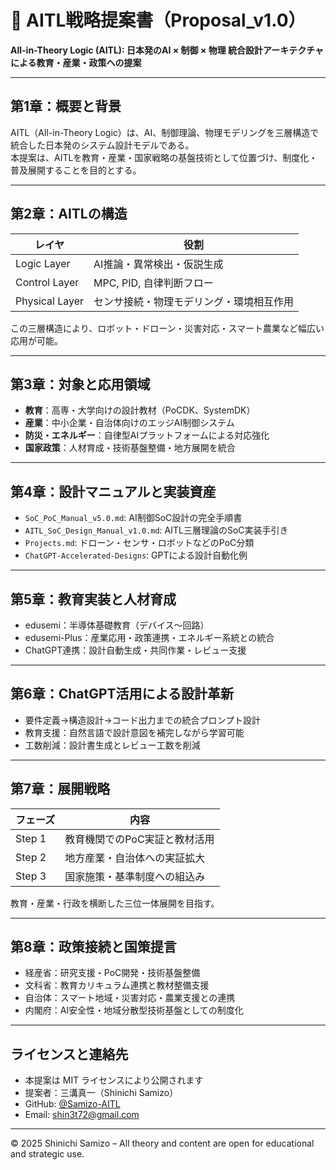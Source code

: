 # 📘 AITL戦略提案書（Proposal_v1.0）

**All-in-Theory Logic (AITL): 日本発のAI × 制御 × 物理 統合設計アーキテクチャによる教育・産業・政策への提案**

---

## 第1章：概要と背景

AITL（All-in-Theory Logic）は、AI、制御理論、物理モデリングを三層構造で統合した日本発のシステム設計モデルである。  
本提案は、AITLを教育・産業・国家戦略の基盤技術として位置づけ、制度化・普及展開することを目的とする。

---

## 第2章：AITLの構造

| レイヤ | 役割 |
|--------|------|
| Logic Layer | AI推論・異常検出・仮説生成 |
| Control Layer | MPC, PID, 自律判断フロー |
| Physical Layer | センサ接続・物理モデリング・環境相互作用 |

この三層構造により、ロボット・ドローン・災害対応・スマート農業など幅広い応用が可能。

---

## 第3章：対象と応用領域

- **教育**：高専・大学向けの設計教材（PoCDK、SystemDK）
- **産業**：中小企業・自治体向けのエッジAI制御システム
- **防災・エネルギー**：自律型AIプラットフォームによる対応強化
- **国家政策**：人材育成・技術基盤整備・地方展開を統合

---

## 第4章：設計マニュアルと実装資産

- `SoC_PoC_Manual_v5.0.md`: AI制御SoC設計の完全手順書  
- `AITL_SoC_Design_Manual_v1.0.md`: AITL三層理論のSoC実装手引き  
- `Projects.md`: ドローン・センサ・ロボットなどのPoC分類  
- `ChatGPT-Accelerated-Designs`: GPTによる設計自動化例

---

## 第5章：教育実装と人材育成

- edusemi：半導体基礎教育（デバイス〜回路）
- edusemi-Plus：産業応用・政策連携・エネルギー系統との統合
- ChatGPT連携：設計自動生成・共同作業・レビュー支援

---

## 第6章：ChatGPT活用による設計革新

- 要件定義→構造設計→コード出力までの統合プロンプト設計
- 教育支援：自然言語で設計意図を補完しながら学習可能
- 工数削減：設計書生成とレビュー工数を削減

---

## 第7章：展開戦略

| フェーズ | 内容 |
|----------|------|
| Step 1 | 教育機関でのPoC実証と教材活用 |
| Step 2 | 地方産業・自治体への実証拡大 |
| Step 3 | 国家施策・基準制度への組込み |

教育・産業・行政を横断した三位一体展開を目指す。

---

## 第8章：政策接続と国策提言

- 経産省：研究支援・PoC開発・技術基盤整備
- 文科省：教育カリキュラム連携と教材整備支援
- 自治体：スマート地域・災害対応・農業支援との連携
- 内閣府：AI安全性・地域分散型技術基盤としての制度化

---

## ライセンスと連絡先

- 本提案は MIT ライセンスにより公開されます  
- 提案者：三溝真一（Shinichi Samizo）  
- GitHub: [@Samizo-AITL](https://github.com/Samizo-AITL)  
- Email: shin3t72@gmail.com

---

© 2025 Shinichi Samizo – All theory and content are open for educational and strategic use.
